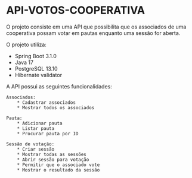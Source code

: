 # API-VOTOS-COOPERATIVA

<!-- 

No cooperativismo, cada associado possui um voto e as decisões são tomadas em assembleias, por votação. A partir disso, você precisa criar uma solução back-end para gerenciar essas sessões de votação. Essa solução deve ser executada na nuvem e promover as seguintes funcionalidades através de uma API REST:

Cadastrar uma nova pauta;
Abrir uma sessão de votação em uma pauta (a sessão de votação deve ficar aberta por um tempo determinado na chamada de abertura ou 1 minuto por default);
Receber votos dos associados em pautas (os votos são apenas 'Sim'/'Não'. Cada associado é identificado por um id único e pode votar apenas uma vez por pauta);
Contabilizar os votos e dar o resultado da votação na pauta.
Para fins de exercício, a segurança das interfaces pode ser abstraída e qualquer chamada para as interfaces pode ser considerada como autorizada. A escolha da linguagem, frameworks e bibliotecas é livre (desde que não infrinja direitos de uso).

É importante que as pautas e os votos sejam persistidos e que não sejam perdidos com o restart da aplicação.
teste -->



O projeto consiste em uma API que possibilita que os associados de uma cooperativa possam votar em pautas enquanto uma sessâo for aberta.

O projeto utiliza:
- Spring Boot 3.1.0
- Java 17
- PostgreSQL 13.10
- Hibernate validator

A API possui as seguintes funcionalidades:

    Associados:
        * Cadastrar associados
        * Mostrar todos os associados

    Pauta: 
        * Adicionar pauta
        * Listar pauta
        * Procurar pauta por ID
    
    Sessão de votação:
        * Criar sessão
        * Mostrar todas as sessões
        * Abrir sessão para votação
        * Permitir que o associado vote
        * Mostrar o resultado da sessão

